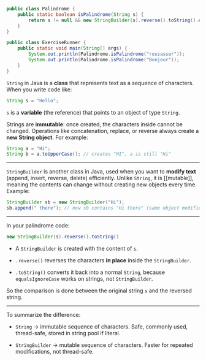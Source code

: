 ```java
public class Palindrome {
    public static boolean isPalindrome(String s) {
        return s != null && new StringBuilder(s).reverse().toString().equalsIgnoreCase(s);
    }
}

public class ExerciseRunner {
    public static void main(String[] args) {
        System.out.println(Palindrome.isPalindrome("ressasser"));
        System.out.println(Palindrome.isPalindrome("Bonjour"));
    }
}
```

`String` in Java is a **class** that represents text as a sequence of characters. When you write code like:

```java
String s = "Hello";
```

`s` is a **variable** (the reference) that points to an object of type `String`.  

Strings are **immutable**: once created, the characters inside cannot be changed. Operations like concatenation, replace, or reverse always create a **new String object**. For example:

```java
String a = "Hi";
String b = a.toUpperCase(); // creates "HI", a is still "Hi"
```

---

`StringBuilder` is another class in Java, used when you want to **modify text** (append, insert, reverse, delete) efficiently. Unlike `String`, it is [[mutable]], meaning the contents can change without creating new objects every time. Example:

```java
StringBuilder sb = new StringBuilder("Hi");
sb.append(" there"); // now sb contains "Hi there" (same object modified)
```

---

In your palindrome code:

```java
new StringBuilder(s).reverse().toString()
```

-   A `StringBuilder` is created with the content of `s`.
    
-   `.reverse()` reverses the characters **in place** inside the `StringBuilder`.
    
-   `.toString()` converts it back into a normal `String`, because `equalsIgnoreCase` works on strings, not `StringBuilder`.
    

So the comparison is done between the original string `s` and the reversed string.

---

To summarize the difference:

-   `String` → immutable sequence of characters. Safe, commonly used, thread-safe, stored in string pool if literal.
    
-   `StringBuilder` → mutable sequence of characters. Faster for repeated modifications, not thread-safe.